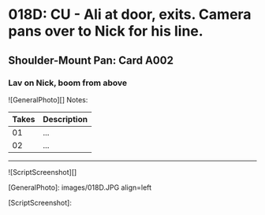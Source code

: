 # 018D: CU - Ali at door, exits. Camera pans over to Nick for his line.

## Shoulder-Mount Pan: Card A002

### Lav on Nick, boom from above

![GeneralPhoto][]
Notes: 

| Takes | Description |
|:---|:----|
| 01 | ... |
| 02 | ... |

----

![ScriptScreenshot][]


[GeneralPhoto]:  images/018D.JPG align=left

[ScriptScreenshot]: 
